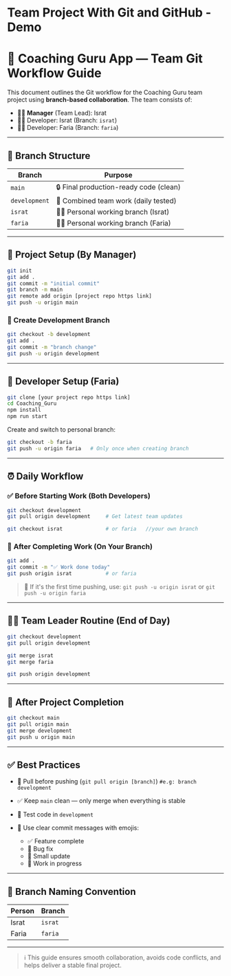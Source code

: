 # Team Project With Git and GitHub - Demo

# 👥 Coaching Guru App — Team Git Workflow Guide

This document outlines the Git workflow for the Coaching Guru team project using **branch-based collaboration**. The team consists of:

* 👩‍💼 **Manager** (Team Lead): Israt
* 👩‍💻 Developer: Israt (Branch: `israt`)
* 👩‍💻 Developer: Faria (Branch: `faria`)

---

## 📂 Branch Structure

| Branch        | Purpose                                |
| ------------- | -------------------------------------- |
| `main`        | 🔒 Final production-ready code (clean) |
| `development` | 🧪 Combined team work (daily tested)   |
| `israt`       | 👩‍💻 Personal working branch (Israt)  |
| `faria`       | 👩‍💻 Personal working branch (Faria)  |

---

## 🚀 Project Setup (By Manager)

```bash
git init
git add .
git commit -m "initial commit"
git branch -m main
git remote add origin [project repo https link]
git push -u origin main
```

### 🔧 Create Development Branch

```bash
git checkout -b development
git add .
git commit -m "branch change"
git push -u origin development
```

---

## 👤 Developer Setup (Faria)

```bash
git clone [your project repo https link]    
cd Coaching_Guru
npm install
npm run start
```

Create and switch to personal branch:

```bash
git checkout -b faria
git push -u origin faria   # Only once when creating branch
```

---

## ⏰ Daily Workflow

### ✅ **Before Starting Work (Both Developers)**

```bash
git checkout development
git pull origin development     # Get latest team updates

git checkout israt              # or faria   //your own branch
```

### 📂 **After Completing Work (On Your Branch)**

```bash
git add .
git commit -m "✅ Work done today"
git push origin israt           # or faria
```

> 🔁 If it's the first time pushing, use:
> `git push -u origin israt` or `git push -u origin faria`

---

## 👩‍💼 Team Leader Routine (End of Day)

```bash
git checkout development
git pull origin development

git merge israt
git merge faria

git push origin development
```

---

## 🏁 After Project Completion

```bash
git checkout main 
git pull origin main
git merge development
git push u origin main
```

---

## ✅ Best Practices

* 🔀 Pull before pushing (`git pull origin [branch]`)        `#e.g: branch development`
* ✅ Keep `main` clean — only merge when everything is stable
* 🧪 Test code in `development`
* 🧹 Use clear commit messages with emojis:

  * ✅ Feature complete
  * 🐛 Bug fix
  * 🔧 Small update
  * 🚧 Work in progress

---

## 📌 Branch Naming Convention

| Person | Branch  |
| ------ | ------- |
| Israt  | `israt` |
| Faria  | `faria` |

---

> ℹ️ This guide ensures smooth collaboration, avoids code conflicts, and helps deliver a stable final project.
